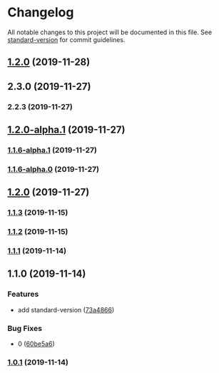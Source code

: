 # Changelog

All notable changes to this project will be documented in this file. See [standard-version](https://github.com/conventional-changelog/standard-version) for commit guidelines.

## [1.2.0](https://github.com/Youmenomi/sv-test/compare/v1.1.6-alpha.1...v1.2.0) (2019-11-28)

## 2.3.0 (2019-11-27)

### 2.2.3 (2019-11-27)

## [1.2.0-alpha.1](https://github.com/Youmenomi/sv-test/compare/v1.1.6-alpha.1...v1.2.0-alpha.1) (2019-11-27)

### [1.1.6-alpha.1](https://github.com/Youmenomi/sv-test/compare/v1.1.6-alpha.0...v1.1.6-alpha.1) (2019-11-27)

### [1.1.6-alpha.0](https://github.com/Youmenomi/sv-test/compare/v1.2.0-alpha.1...v1.1.6-alpha.0) (2019-11-27)

## [1.2.0](https://github.com/Youmenomi/sv-test/compare/v1.2.0-alpha.1...v1.2.0) (2019-11-27)

### [1.1.3](https://github.com/Youmenomi/sv-test/compare/v1.1.2...v1.1.3) (2019-11-15)

### [1.1.2](https://github.com/Youmenomi/sv-test/compare/v1.1.1...v1.1.2) (2019-11-15)

### [1.1.1](https://github.com/Youmenomi/sv-test/compare/v1.1.0...v1.1.1) (2019-11-14)

## 1.1.0 (2019-11-14)


### Features

* add standard-version ([73a4866](https://github.com/Youmenomi/sv-test/commit/73a48664dfdb6d37bf802d2c4c019edd08856b17))


### Bug Fixes

* 0 ([60be5a6](https://github.com/Youmenomi/sv-test/commit/60be5a6bc7b05d35686f9a25b71a9b39a0b835be))

### [1.0.1](https://github.com/Youmenomi/sv-test/compare/v1.0.0...v1.0.1) (2019-11-14)
